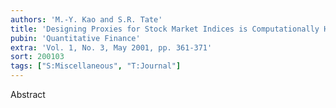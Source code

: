 ```yaml
---
authors: 'M.-Y. Kao and S.R. Tate'
title: 'Designing Proxies for Stock Market Indices is Computationally Hard'
pubin: 'Quantitative Finance'
extra: 'Vol. 1, No. 3, May 2001, pp. 361-371'
sort: 200103
tags: ["S:Miscellaneous", "T:Journal"]
---
```

Abstract
